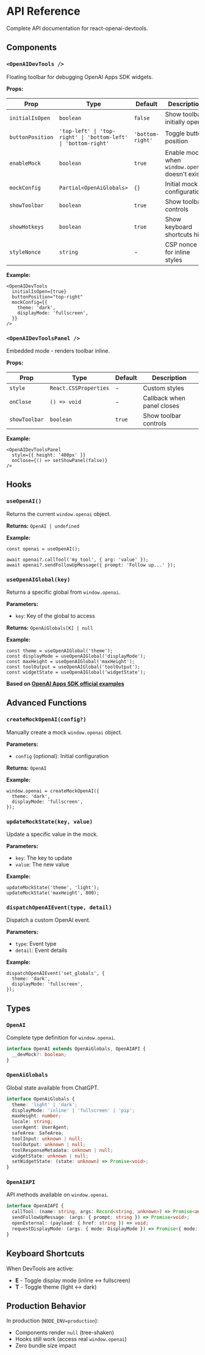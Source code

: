 # API Reference

Complete API documentation for react-openai-devtools.

## Components

### `<OpenAIDevTools />`

Floating toolbar for debugging OpenAI Apps SDK widgets.

**Props:**

| Prop | Type | Default | Description |
|------|------|---------|-------------|
| `initialIsOpen` | `boolean` | `false` | Show toolbar initially open |
| `buttonPosition` | `'top-left' \| 'top-right' \| 'bottom-left' \| 'bottom-right'` | `'bottom-right'` | Toggle button position |
| `enableMock` | `boolean` | `true` | Enable mock when `window.openai` doesn't exist |
| `mockConfig` | `Partial<OpenAiGlobals>` | `{}` | Initial mock configuration |
| `showToolbar` | `boolean` | `true` | Show toolbar controls |
| `showHotkeys` | `boolean` | `true` | Show keyboard shortcuts hint |
| `styleNonce` | `string` | - | CSP nonce for inline styles |

**Example:**

```tsx
<OpenAIDevTools
  initialIsOpen={true}
  buttonPosition="top-right"
  mockConfig={{
    theme: 'dark',
    displayMode: 'fullscreen',
  }}
/>
```

### `<OpenAIDevToolsPanel />`

Embedded mode - renders toolbar inline.

**Props:**

| Prop | Type | Default | Description |
|------|------|---------|-------------|
| `style` | `React.CSSProperties` | - | Custom styles |
| `onClose` | `() => void` | - | Callback when panel closes |
| `showToolbar` | `boolean` | `true` | Show toolbar controls |

**Example:**

```tsx
<OpenAIDevToolsPanel
  style={{ height: '400px' }}
  onClose={() => setShowPanel(false)}
/>
```

## Hooks

### `useOpenAI()`

Returns the current `window.openai` object.

**Returns:** `OpenAI | undefined`

**Example:**

```tsx
const openai = useOpenAI();

await openai?.callTool('my_tool', { arg: 'value' });
await openai?.sendFollowUpMessage({ prompt: 'Follow up...' });
```

### `useOpenAIGlobal(key)`

Returns a specific global from `window.openai`.

**Parameters:**
- `key`: Key of the global to access

**Returns:** `OpenAiGlobals[K] | null`

**Example:**

```tsx
const theme = useOpenAIGlobal('theme');
const displayMode = useOpenAIGlobal('displayMode');
const maxHeight = useOpenAIGlobal('maxHeight');
const toolOutput = useOpenAIGlobal('toolOutput');
const widgetState = useOpenAIGlobal('widgetState');
```

**Based on [OpenAI Apps SDK official examples](https://developers.openai.com/apps-sdk/build/custom-ux)**

## Advanced Functions

### `createMockOpenAI(config?)`

Manually create a mock `window.openai` object.

**Parameters:**
- `config` (optional): Initial configuration

**Returns:** `OpenAI`

**Example:**

```tsx
window.openai = createMockOpenAI({
  theme: 'dark',
  displayMode: 'fullscreen',
});
```

### `updateMockState(key, value)`

Update a specific value in the mock.

**Parameters:**
- `key`: The key to update
- `value`: The new value

**Example:**

```tsx
updateMockState('theme', 'light');
updateMockState('maxHeight', 800);
```

### `dispatchOpenAIEvent(type, detail)`

Dispatch a custom OpenAI event.

**Parameters:**
- `type`: Event type
- `detail`: Event details

**Example:**

```tsx
dispatchOpenAIEvent('set_globals', {
  theme: 'dark',
  displayMode: 'fullscreen',
});
```

## Types

### `OpenAI`

Complete type definition for `window.openai`.

```typescript
interface OpenAI extends OpenAiGlobals, OpenAIAPI {
  __devMock?: boolean;
}
```

### `OpenAiGlobals`

Global state available from ChatGPT.

```typescript
interface OpenAiGlobals {
  theme: 'light' | 'dark';
  displayMode: 'inline' | 'fullscreen' | 'pip';
  maxHeight: number;
  locale: string;
  userAgent: UserAgent;
  safeArea: SafeArea;
  toolInput: unknown | null;
  toolOutput: unknown | null;
  toolResponseMetadata: unknown | null;
  widgetState: unknown | null;
  setWidgetState: (state: unknown) => Promise<void>;
}
```

### `OpenAIAPI`

API methods available on `window.openai`.

```typescript
interface OpenAIAPI {
  callTool: (name: string, args: Record<string, unknown>) => Promise<any>;
  sendFollowUpMessage: (args: { prompt: string }) => Promise<void>;
  openExternal: (payload: { href: string }) => void;
  requestDisplayMode: (args: { mode: DisplayMode }) => Promise<{ mode: DisplayMode }>;
}
```

## Keyboard Shortcuts

When DevTools are active:

- **E** - Toggle display mode (inline ↔ fullscreen)
- **T** - Toggle theme (light ↔ dark)

## Production Behavior

In production (`NODE_ENV=production`):

- Components render `null` (tree-shaken)
- Hooks still work (access real `window.openai`)
- Zero bundle size impact
